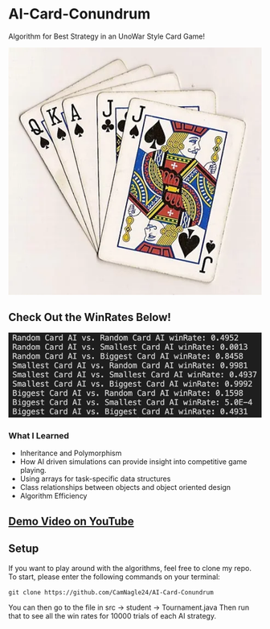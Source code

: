# AI-Card-Conundrum
Algorithm for Best Strategy in an UnoWar Style Card Game!

<img src="Code/assets/Cards.png" width="600">

## Check Out the WinRates Below!

<img src="Code/assets/WinRate.png" width="600">

### What I Learned
- Inheritance and Polymorphism
-  How AI driven simulations can provide insight into competitive game playing.
- Using arrays for task-specific data structures
- Class relationships between objects and object oriented design
- Algorithm Efficiency

## <a href="https://youtu.be/MvkVEJQBbEE?si=MKLAcNZ8uNQCImKI"> Demo Video on YouTube </a>

## Setup

If you want to play around with the algorithms, feel free to clone my repo. To start, please enter the following commands on your terminal:

```
git clone https://github.com/CamNagle24/AI-Card-Conundrum
```

You can then go to the file in src -> student -> Tournament.java 
Then run that to see all the win rates for 10000 trials of each AI strategy.
